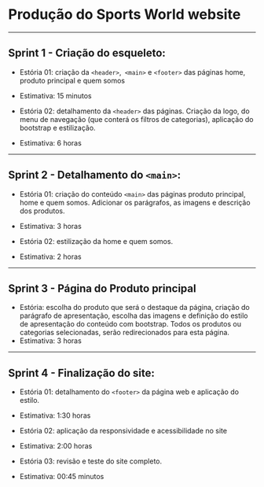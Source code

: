 # Produção do Sports World website

____________________________________________________________________________________________________________________________________________________________________________________________________________

## Sprint 1 - Criação do esqueleto: 

 * Estória 01: criação da `<header>`,` <main>` e `<footer>` das páginas home, produto principal e quem somos

 * Estimativa: 15 minutos

   

 * Estória 02: detalhamento da `<header>` das páginas. Criação da logo, do menu de navegação (que conterá os filtros de categorias), aplicação do bootstrap e estilização.

 * Estimativa: 6 horas

--------------------------

## Sprint 2 - Detalhamento do `<main>`:

* Estória 01: criação do conteúdo `<main>` das páginas produto principal, home e quem somos. Adicionar os parágrafos, as imagens e descrição dos produtos.

* Estimativa: 3 horas

  

* Estória 02: estilização da home e quem somos.

* Estimativa: 2 horas

--------------------------------------------------------------------------------------------------------------------------------------------------------------

## Sprint 3 - Página do Produto principal

* Estória: escolha do produto que será o destaque da página, criação do parágrafo de apresentação, escolha das imagens e definição do estilo de apresentação do conteúdo com bootstrap. Todos os produtos ou categorias selecionadas, serão redirecionados para esta página.
* Estimativa: 3 horas

-------------------------------------

## Sprint  4 - Finalização do site:

* Estória 01: detalhamento do `<footer>` da página web e aplicação do estilo.
* Estimativa: 1:30 horas


* Estória 02: aplicação da responsividade e acessibilidade no site
* Estimativa: 2:00 horas

* Estória 03: revisão e teste do site completo.
* Estimativa: 00:45 minutos


